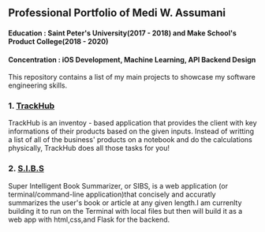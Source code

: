 ## Professional Portfolio of Medi W. Assumani
#### Education : Saint Peter's University(2017 - 2018) and Make School's Product College(2018 - 2020)
#### Concentration : iOS Development, Machine Learning, API Backend Design

This repository contains a list of my main projects to showcase my software engineering skills.

### 1. <a href = "https://github.com/MediBoss/TrackHub" >TrackHub </a> 

TrackHub is an inventoy - based application that provides the client with key informations of their products based on the given inputs. Instead of writting a list of all of the business' products on a notebook and do the calculations physically, TrackHub does all those tasks for you!

### 2. <a href = "https://github.com/MediBoss/SIBS" >S.I.B.S</a> 
Super Intelligent Book Summarizer, or SIBS, is a web application (or terminal/command-line application)that concisely and accuratly summarizes the user's book or article at any given length.I am currenlty building it to run on the Terminal with local files but then will build it as a web app with html,css,and Flask for the backend.



